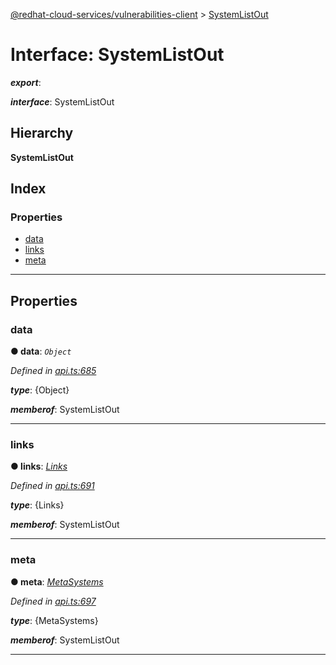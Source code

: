 [@redhat-cloud-services/vulnerabilities-client](../README.md) > [SystemListOut](../interfaces/systemlistout.md)

# Interface: SystemListOut

*__export__*: 

*__interface__*: SystemListOut

## Hierarchy

**SystemListOut**

## Index

### Properties

* [data](systemlistout.md#data)
* [links](systemlistout.md#links)
* [meta](systemlistout.md#meta)

---

## Properties

<a id="data"></a>

###  data

**● data**: *`Object`*

*Defined in [api.ts:685](https://github.com/RedHatInsights/javascript-clients/blob/master/packages/vulnerabilities/api.ts#L685)*

*__type__*: {Object}

*__memberof__*: SystemListOut

___
<a id="links"></a>

###  links

**● links**: *[Links](links.md)*

*Defined in [api.ts:691](https://github.com/RedHatInsights/javascript-clients/blob/master/packages/vulnerabilities/api.ts#L691)*

*__type__*: {Links}

*__memberof__*: SystemListOut

___
<a id="meta"></a>

###  meta

**● meta**: *[MetaSystems](metasystems.md)*

*Defined in [api.ts:697](https://github.com/RedHatInsights/javascript-clients/blob/master/packages/vulnerabilities/api.ts#L697)*

*__type__*: {MetaSystems}

*__memberof__*: SystemListOut

___

